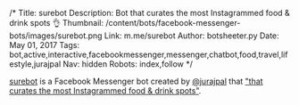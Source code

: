 /*
Title: surebot
Description: Bot that curates the most Instagrammed food & drink spots 👌
Thumbnail: /content/bots/facebook-messenger-bots/images/surebot.png
Link: m.me/surebot
Author: botsheeter.py
Date: May 01, 2017
Tags: bot,active,interactive,facebookmessenger,messenger,chatbot,food,travel,lifestyle,jurajpal
Nav: hidden
Robots: index,follow
*/

[surebot](https://m.me/surebot) is a Facebook Messenger bot created by [@jurajpal](https://twitter.com/JurajPal) that ["that curates the most Instagrammed food & drink spots"](https://blog.surebot.io/launching-sure-5e695380c8bc).

